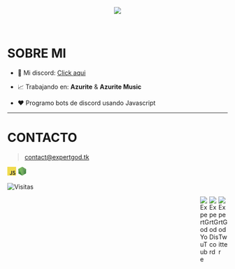 <p align="center"><img width="80%" src="https://i.imgur.com/eWtyVmX.png" /></a></p>

<br />

# SOBRE MI

- 💼 Mi discord: [Click aqui](https://discord.gg/pxS868BWeF)

- 📈 Trabajando en: **Azurite** & **Azurite Music**

- ❤️ Programo bots de discord usando Javascript
---

# CONTACTO
> contact@expertgod.tk

<code><img height="20" src="https://raw.githubusercontent.com/github/explore/80688e429a7d4ef2fca1e82350fe8e3517d3494d/topics/javascript/javascript.png"></code>
<code><img height="20" src="https://raw.githubusercontent.com/github/explore/80688e429a7d4ef2fca1e82350fe8e3517d3494d/topics/nodejs/nodejs.png"></code>    
</a>

![Visitas](https://img.shields.io/github/watchers/expertgod/expergod?color=335FFF&label=Visitas&logo=github&style=social)

<a href="https://twitter.com/expertgodgg">
  <img align="right" alt="ExpertGod Twitter" width="21px" src="https://raw.githubusercontent.com/anuraghazra/anuraghazra/master/assets/twitter.svg" />
</a>
<a href="https://discord.gg/pxS868BWeF">
  <img align="right" alt="ExpertGod Discord" width="21px" src="https://logos-marcas.com/wp-content/uploads/2020/12/Discord-Logo.png" />
</a>
<a href="https://www.youtube.com/channel/UC05ZWbCx1mIqA3F_Y7f8G-g">
  <img align="right" alt="ExpertGod YouTube" width="21px" src="https://upload.wikimedia.org/wikipedia/commons/thumb/0/09/YouTube_full-color_icon_%282017%29.svg/640px-YouTube_full-color_icon_%282017%29.svg.png" />
</a>
